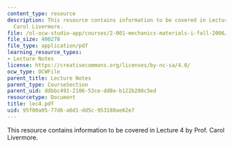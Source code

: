 ```yaml
---
content_type: resource
description: This resource contains information to be covered in Lecture 4 by Prof.
  Carol Livermore.
file: /ol-ocw-studio-app/courses/2-001-mechanics-materials-i-fall-2006/95f00a0577d6a6d1dd5c953188ae62e7_lec4.pdf
file_size: 400278
file_type: application/pdf
learning_resource_types:
- Lecture Notes
license: https://creativecommons.org/licenses/by-nc-sa/4.0/
ocw_type: OCWFile
parent_title: Lecture Notes
parent_type: CourseSection
parent_uid: ddbbc491-2106-53ce-dd8e-b122b208c5ed
resourcetype: Document
title: lec4.pdf
uid: 95f00a05-77d6-a6d1-dd5c-953188ae62e7
---
```

This resource contains information to be covered in Lecture 4 by Prof. Carol Livermore.